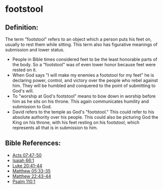 # footstool #

## Definition: ##

The term "footstool" refers to an object which a person puts his feet on, usually to rest them while sitting. This term also has figurative meanings of submission and lower status.

* People in Bible times considered feet to be the least honorable parts of the body. So a "footstool" was of even lower honor because feet were rested on it.
* When God says "I will make my enemies a footstool for my feet" he is declaring power, control, and victory over the people who rebel against him. They will be humbled and conquered to the point of submitting to God's will.
* To "worship at God's footstool" means to bow down in worship before him as he sits on his throne. This again communicates humility and submission to God.
* David refers to the temple as God's "footstool." This could refer to his absolute authority over his people. This could also be picturing God the King on his throne, with his feet resting on his footstool, which represents all that is in submission to him.

## Bible References: ##

* [Acts 07:47-50](https://door43.org/en/bible/notes/act/07/47)
* [Isaiah 66:1](https://door43.org/en/bible/notes/isa/66/01)
* [Luke 20:41-44](https://door43.org/en/bible/notes/luk/20/41)
* [Matthew 05:33-35](https://door43.org/en/bible/notes/mat/05/33)
* [Matthew 22:43-44](https://door43.org/en/bible/notes/mat/22/43)
* [Psalm 110:1](https://door43.org/en/bible/notes/psa/110/001)


